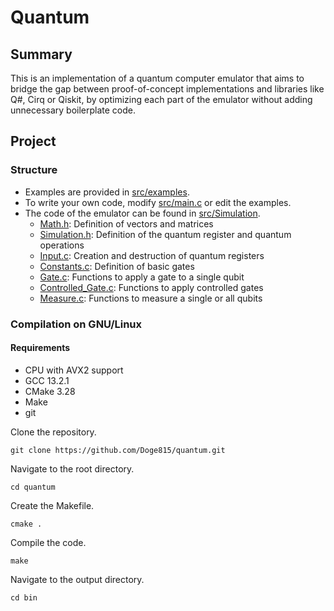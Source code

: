 # Quantum
## Summary
This is an implementation of a quantum computer emulator that aims to bridge the gap between proof-of-concept implementations and libraries like Q#, Cirq or Qiskit, by optimizing each part of the emulator without adding unnecessary boilerplate code.
## Project 
### Structure
- Examples are provided in [src/examples](https://github.com/Doge815/quantum/tree/main/src/examples).
- To write your own code, modify [src/main.c](https://github.com/Doge815/quantum/tree/main/src/main.c) or edit the examples.
- The code of the emulator can be found in [src/Simulation](https://github.com/Doge815/quantum/tree/main/src/Simulation).
  - [Math.h](https://github.com/Doge815/quantum/tree/main/src/Simulation/Math.h): Definition of vectors and matrices 
  - [Simulation.h](https://github.com/Doge815/quantum/tree/main/src/Simulation/Simulation.h): Definition of the quantum register and quantum operations
  - [Input.c](https://github.com/Doge815/quantum/tree/main/src/Simulation/Input.c): Creation and destruction of quantum registers
  - [Constants.c](https://github.com/Doge815/quantum/tree/main/src/Simulation/Constants.c): Definition of basic gates
  - [Gate.c](https://github.com/Doge815/quantum/tree/main/src/Simulation/Gate.c): Functions to apply a gate to a single qubit
  - [Controlled_Gate.c](https://github.com/Doge815/quantum/tree/main/src/Simulation/Controlled_Gate.c): Functions to apply controlled gates
  - [Measure.c](https://github.com/Doge815/quantum/tree/main/src/Simulation/Measure.c): Functions to measure a single or all qubits
### Compilation on GNU/Linux
#### Requirements
- CPU with AVX2 support
- GCC 13.2.1
- CMake 3.28
- Make
- git

Clone the repository.

`git clone https://github.com/Doge815/quantum.git`

Navigate to the root directory.

`cd quantum`

Create the Makefile.

`cmake .`

Compile the code.

`make`

Navigate to the output directory.

`cd bin`

